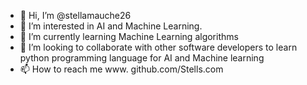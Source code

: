 - 👋 Hi, I’m @stellamauche26
- 👀 I’m interested in AI and Machine Learning.
- 🌱 I’m currently learning Machine Learning algorithms
- 💞️ I’m looking to collaborate with other software developers to learn python programming language for AI and Machine learning
- 📫 How to reach me www. github.com/Stells.com

<!---
stellamauche26/stellamauche26 is a ✨ special ✨ repository because its `README.md` (this file) appears on your GitHub profile.
You can click the Preview link to take a look at your changes.
--->
